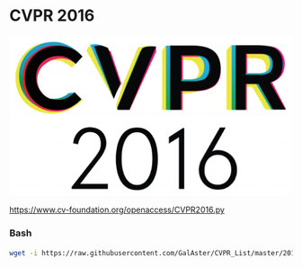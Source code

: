 # CVPR 2016

[![cvpr2016_logo.jpg](https://raw.githubusercontent.com/GalAster/CVPR_List/master/2016/cvpr2016_logo.jpg)](https://www.cv-foundation.org/openaccess/CVPR2016.py)

https://www.cv-foundation.org/openaccess/CVPR2016.py

### Bash

```sh
wget -i https://raw.githubusercontent.com/GalAster/CVPR_List/master/2016/download.txt
```